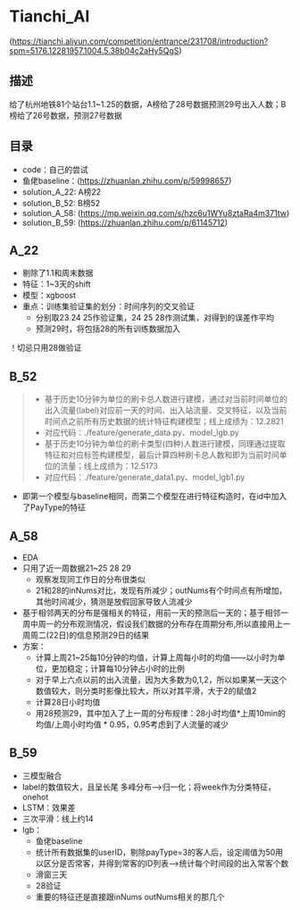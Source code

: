 # Tianchi_AI

(https://tianchi.aliyun.com/competition/entrance/231708/introduction?spm=5176.12281957.1004.5.38b04c2aHy5QgS)

## 描述

给了杭州地铁81个站台1.1~1.25的数据，A榜给了28号数据预测29号出入人数；B榜给了26号数据，预测27号数据

## 目录

- code：自己的尝试
- 鱼佬baseline：(https://zhuanlan.zhihu.com/p/59998657)
- solution_A_22: A榜22
- solution_B_52: B榜52
- solution_A_58: (https://mp.weixin.qq.com/s/hzc6u1WYu8ztaRa4m371tw)
- solution_B_59: (https://zhuanlan.zhihu.com/p/61145712)

## A_22

- 剔除了1.1和周末数据
- 特征：1~3天的shift
- 模型：xgboost
- 重点：训练集验证集的划分：时间序列的交叉验证
  - 分别取23 24 25作验证集，24 25 28作测试集，对得到的误差作平均
  - 预测29时，将包括28的所有训练数据加入

！切忌只用28做验证

## B_52

> * 基于历史10分钟为单位的刷卡总人数进行建模，通过对当前时间单位的出入流量(label)对应前一天的时间、出入站流量、交叉特征，以及当前时间点之前所有历史数据的统计特征构建模型；线上成绩为：12.2821
> * 对应代码：./feature/generate_data.py、model_lgb.py
> * 基于历史10分钟为单位的刷卡类型(四种)人数进行建模，同理通过提取特征和对应标签构建模型，最后计算四种刷卡总人数和即为当前时间单位的流量；线上成绩为：12.5173
> * 对应代码：./feature/generate_data1.py、model_lgb1.py

* 即第一个模型与baseline相同，而第二个模型在进行特征构造时，在id中加入了PayType的特征
## A_58

- EDA
- 只用了近一周数据21~25 28 29
  - 观察发现同工作日的分布很类似
  - 21和28的inNums对比，发现有所减少；outNums有个时间点有所增加，其他时间减少，猜测是放假回家导致人流减少
- 基于相邻两天的分布是强相关的特征，用前一天的预测后一天的；基于相邻一周中周一的分布观测情况，假设我们数据的分布存在周期分布,所以直接用上一周周二(22日)的信息预测29日的结果
- 方案：
  - 计算上周21~25每10分钟的均值，计算上周每小时的均值——以小时为单位，更加稳定；计算每10分钟占小时的比例
  - 对于早上六点以前的出入流量，因为大多数为0,1,2，所以如果某一天这个数值较大，则分类时影像比较大，所以对其平滑，大于2的赋值2
  - 计算28日小时均值
  - 用28预测29，其中加入了上一周的分布规律：28小时均值*上周10min的均值/上周小时均值 * 0.95，0.95考虑到了人流量的减少

## B_59

- 三模型融合
- label的数值较大，且呈长尾 多峰分布-->归一化；将week作为分类特征，onehot
- LSTM：效果差
- 三次平滑：线上约14
- lgb：
  - 鱼佬baseline
  - 统计所有数据集的userID，剔除payType=3的客人后，设定阈值为50用以区分是否常客，并得到常客的ID列表-->统计每个时间段的出入常客个数
  - 滑窗三天
  - 28验证
  - 重要的特征还是直接跟inNums outNums相关的那几个



